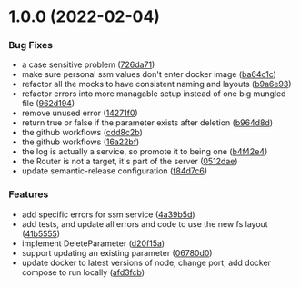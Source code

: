# 1.0.0 (2022-02-04)


### Bug Fixes

* a case sensitive problem ([726da71](https://github.com/christhomas/ssm-local/commit/726da71fa38b699887cf17cfaa38b3a24d4e6919))
* make sure personal ssm values don't enter docker image ([ba64c1c](https://github.com/christhomas/ssm-local/commit/ba64c1c2cad41a94d6b7d45720ef5a112cc3b77e))
* refactor all the mocks to have consistent naming and layouts ([b9a6e93](https://github.com/christhomas/ssm-local/commit/b9a6e93ae2b79257892f3ebcc626fb6fa69cc166))
* refactor errors into more managable setup instead of one big mungled file ([962d194](https://github.com/christhomas/ssm-local/commit/962d19441c217eb13219a8cd9e218e1baadf9cb7))
* remove unused error ([14271f0](https://github.com/christhomas/ssm-local/commit/14271f04c2a6ce2dc5134b42685b8823c6d3e721))
* return true or false if the parameter exists after deletion ([b964d8d](https://github.com/christhomas/ssm-local/commit/b964d8de9e519e4264c05d3498f73fc29353dbbf))
* the github workflows ([cdd8c2b](https://github.com/christhomas/ssm-local/commit/cdd8c2b308d3227f7970912b218a7880c4747a1f))
* the github workflows ([16a22bf](https://github.com/christhomas/ssm-local/commit/16a22bf29df4052bc2a45c8aecc7218594ba135e))
* the log is actually a service, so promote it to being one ([b4f42e4](https://github.com/christhomas/ssm-local/commit/b4f42e40f78c351366c978f5ba98691fded62bce))
* the Router is not a target, it's part of the server ([0512dae](https://github.com/christhomas/ssm-local/commit/0512dae9636f5d0f67855556f71e57472f94eb1d))
* update semantic-release configuration ([f84d7c6](https://github.com/christhomas/ssm-local/commit/f84d7c61221019d5f8f1425b6e89f21be6ab3893))


### Features

* add specific errors for ssm service ([4a39b5d](https://github.com/christhomas/ssm-local/commit/4a39b5dea5224ad659d95b6954bae2c202def499))
* add tests, and update all errors and code to use the new fs layout ([41b5555](https://github.com/christhomas/ssm-local/commit/41b5555b8c3c9e77fbf7fb2e9251d9244fd6e32a))
* implement DeleteParameter ([d20f15a](https://github.com/christhomas/ssm-local/commit/d20f15a18aa17243153e8d014df78a28f7f20f66))
* support updating an existing parameter ([06780d0](https://github.com/christhomas/ssm-local/commit/06780d08bf83fdd30df9383fe0f9efa28b703e77))
* update docker to latest versions of node, change port, add docker compose to run locally ([afd3fcb](https://github.com/christhomas/ssm-local/commit/afd3fcbafa02330b7f3357d446f5e4d518894ab2))
